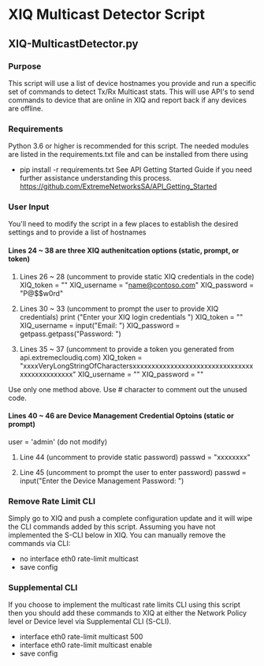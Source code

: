 # XIQ Multicast Detector Script
## XIQ-MulticastDetector.py
### Purpose
This script will use a list of device hostnames you provide and run a specific set of commands to detect Tx/Rx Multicast stats.  This will use API's to send commands to device that are online in XIQ and report back if any devices are offline.

### Requirements
Python 3.6 or higher is recommended for this script.
The needed modules are listed in the requirements.txt file and can be installed from there using
- pip install -r requirements.txt
See API Getting Started Guide if you need further assistance understanding this process.
https://github.com/ExtremeNetworksSA/API_Getting_Started

### User Input
You'll need to modify the script in a few places to establish the desired settings and to provide a list of hostnames

#### Lines 24 ~ 38 are three XIQ authenitcation options (static, prompt, or token)
1) Lines 26 ~ 28 (uncomment to provide static XIQ credentials in the code)
XIQ_token = ""
XIQ_username = "name@contoso.com"
XIQ_password = "P@$$w0rd"

2) Lines 30 ~ 33 (uncomment to prompt the user to provide XIQ credentials)
print ("Enter your XIQ login credentials ")
XIQ_token = ""
XIQ_username = input("Email: ")
XIQ_password = getpass.getpass("Password: ")

3) Lines 35 ~ 37 (uncomment to provide a token you generated from api.extremecloudiq.com)
XIQ_token = "xxxxVeryLongStringOfCharactersxxxxxxxxxxxxxxxxxxxxxxxxxxxxxxxxxxxxxxxxxxxxxx"
XIQ_username = ""
XIQ_password = ""

Use only one method above.  Use # character to comment out the unused code.

#### Lines 40 ~ 46 are Device Management Credential Optoins (static or prompt)
user = 'admin' (do not modify)

1) Line 44 (uncomment to provide static password)
passwd = "xxxxxxxx"

2) Line 45 (uncomment to prompt the user to enter password)
passwd = input("Enter the Device Management Password: ")

### Remove Rate Limit CLI
Simply go to XIQ and push a complete configuration update and it will wipe the CLI commands added by this script.  Assuming you have not implemented the S-CLI below in XIQ.  You can manually remove the commands via CLI:  
- no interface eth0 rate-limit multicast
- save config

### Supplemental CLI
If you choose to implement the multicast rate limits CLI using this script then you should add these commands to XIQ at either the Network Policy level or Device level via Supplemental CLI (S-CLI).
- interface eth0 rate-limit multicast 500
- interface eth0 rate-limit multicast enable
- save config
